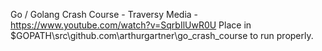 Go / Golang Crash Course - Traversy Media - https://www.youtube.com/watch?v=SqrbIlUwR0U
Place in $GOPATH\src\github.com\arthurgartner\go_crash_course to run properly.
